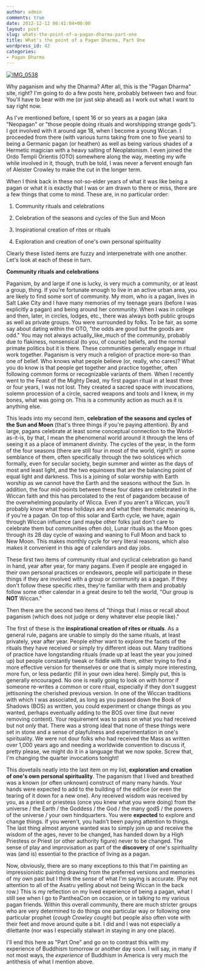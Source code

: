 ```yaml
---
author: admin
comments: true
date: 2012-12-12 06:41:04+00:00
layout: post
slug: whats-the-point-of-a-pagan-dharma-part-one
title: What's the point of a Pagan Dharma, Part One
wordpress_id: 42
categories:
- Pagan Dharma
---
```


[![IMG_0538](http://farm3.staticflickr.com/2666/4238581609_52bb3453f2.jpg)](http://www.flickr.com/photos/albill/4238581609/)



Why paganism and why the Dharma? After all, this is the "Pagan Dharma" site, right? I'm going to do a few posts here, probably between two and four. You'll have to bear with me (or just skip ahead) as I work out what I want to say right now.

As I've mentioned before, I spent 16 or so years as a pagan (aka "Neopagan" or "those people doing rituals and worshipping strange gods"). I got involved with it around age 18, when I become a young Wiccan. I proceeded from there (with various turns taking from one to five years) to being a Germanic pagan (or heathen) as well as being various shades of a Hermetic magician with a heavy salting of Neoplatonism. I even joined the Ordo Templi Orientis (OTO) somewhere along the way, meeting my wife while involved in it, though, truth be told, I was never a fervent enough fan of Aleister Crowley to make the cut in the longer term.

When I think back in these not-so-elder years of what it was like being a pagan or what it is exactly that I was or am drawn to there or miss, there are a few things that come to mind. These are, in no particular order:



	
  1. Community rituals and celebrations

	
  2. Celebration of the seasons and cycles of the Sun and Moon

	
  3. Inspirational creation of rites or rituals

	
  4. Exploration and creation of one's own personal spirituality


Clearly these listed items are fuzzy and interpenetrate with one another. Let's look at each of these in turn.

**Community rituals and celebrations**

Paganism, by and large if one is lucky, is very much a community, or at least a group, thing. If you're fortunate enough to live in an active urban area, you are likely to find some sort of community. My mom, who is a pagan, lives in Salt Lake City and I have many memories of my teenage years (before I was explicitly a pagan) and being around her community. When I was in college and then, later, in circles, lodges, etc., there was always both public groups as well as private groups. You were surrounded by folks. To be fair, as some say about dating within the OTO, "the odds are good but the goods are odd." You may not always actually_like_much of the community, probably due to flakiness, nonsensical (to you, of course) beliefs, and the normal primate politics but it is there. These communities generally engage in ritual work together. Paganism is very much a religion of practice more-so than one of belief. Who knows what people believe (or, really, who cares)? What you do know is that people get together and practice together, often following common forms or recognizable variants of them. When I recently went to the Feast of the Mighty Dead, my first pagan ritual in at least three or four years, I was not lost. They created a sacred space with invocations, solemn procession of a circle, sacred weapons and tools and I knew, in my bones, what was going on. This is a community action as much as it is anything else.

This leads into my second item, **celebration of the seasons and cycles of the Sun and Moon** (that's three things if you're paying attention). By and large, pagans celebrate at least some conceptual connection to the World-as-it-is, by that, I mean the phenomenal world around it through the lens of seeing it as a place of immanent divinity. The cycles of the year, in the form of the four seasons (there are still four in most of the world, right?) or some semblance of them, often specifically through the two solstices which formally, even for secular society, begin summer and winter as the days of most and least light, and the two equinoxes that are the balancing point of equal light and darkness. This is a joining of solar worship with Earth worship as we cannot have the Earth and the seasons without the Sun. In addition, the four mid-points between these four dates are celebrated in the Wiccan faith and this has percolated to the rest of pagandom because of the overwhelming popularity of Wicca. Even if you aren't a Wiccan, you'll probably know what these holidays are and what their thematic meaning is, if you're a pagan. On top of this solar and Earth cycle, we have, again through Wiccan influence (and maybe other folks just don't care to celebrate them but communities often do), Lunar rituals as the Moon goes through its 28 day cycle of waxing and waning to Full Moon and back to New Moon. This makes monthly cycle for very literal reasons, which also makes it convenient in this age of calendars and day jobs.

These first two items of community ritual and cyclical celebration go hand in hand, year after year, for many pagans. Even if people are engaged in their own personal practices or endeavors, people will participate in these things if they are involved with a group or community as a pagan. If they don't follow these specific rites, they're familiar with them and probably follow some other calendar in a great desire to tell the world, "Our group is **NOT** Wiccan."

Then there are the second two items of "things that I miss or recall about paganism (which does not judge or deny whatever else people like)."

The first of these is the **inspirational creation of rites or rituals**. As a general rule, pagans are unable to simply do the same rituals, at least privately, year after year. People either want to explore the facets of the rituals they have received or simply try different ideas out. Many traditions of practice have longstanding rituals (made up at least the year you joined up) but people constantly tweak or fiddle with them, either trying to find a more effective version for themselves or one that is simply more interesting, more fun, or less pedantic (fill in your own idea here). Simply put, this is generally encouraged. No one is really going to look on with horror if someone re-writes a common or core ritual, especially if they don't suggest jettisoning the cherished previous version. In one of the Wiccan traditions with which I was associated, as long as you passed down the Book of Shadows (BOS) as written, you could experiment or change things as you wanted, perhaps eventually adding to the BOS over time (but never removing content). Your requirement was to pass on what you had received but not _only_ that. There was a strong ideal that none of these things were set in stone and a sense of playfulness and experimentation in one's spirituality. We were not dour folks who had received the Mass as written over 1,000 years ago and needing a worldwide convention to discuss if, pretty please, we might do it in a language that we now spoke. Screw that, I'm changing the quarter invocations tonight!

This dovetails neatly into the last item on my list, **exploration and creation of one's own personal spirituality**. The paganism that I lived and breathed was a known (or often unknown) construct of many many hands. Your hands were expected to add to the building of the edifice (or even the tearing of it down for a new one). Any received wisdom was received by you, as a priest or priestess (once you knew what you were doing) from the universe / the Earth / the Goddess / the God / the many godS / the powers of the universe / your own hindquarters. You were **expected** to explore and change things. If you weren't, you hadn't been paying attention to things. The last thing almost anyone wanted was to simply join up and receive the wisdom of the ages, never to be changed, has handed down by a High Priestess or Priest (or other authority figure) never to be changed. The sense of play and improvisation as part of the **discovery** of one's spirituality was (and is) essential to the practice of living as a pagan.

Now, obviously, there are so many exceptions to this that I'm painting an impressionistic painting drawing from the preferred versions and memories of my own past but I think the _sense_ of what I'm saying is accurate. (Pay not attention to all of the Asatru yelling about not being Wiccan in the back row.) This is my reflection on my lived experience of being a pagan, what I still see when I go to PantheaCon on occasion, or in talking to my various pagan friends. Within this overall community, there are much stricter groups who are very determined to do things one particular way or following one particular prophet (*cough* _Crowley_ *cough*) but people also often vote with their feet and move around quite a bit. I did and I was not especially a dilettante (nor was I especially stalwart in staying in any one place).

I'll end this here as "Part One" and go on to contrast this with my experience of Buddhism tomorrow or another day soon. I will say, in many if not most ways, the _experience_ of Buddhism in America is very much the antithesis of what I mention above.

